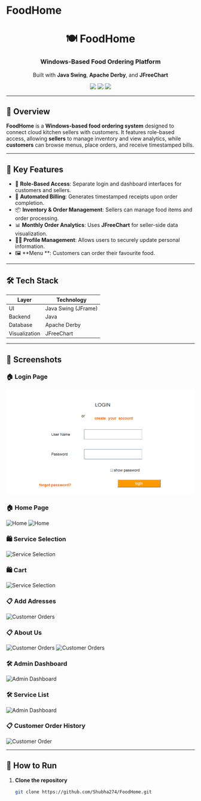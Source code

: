 # FoodHome

<div align="center">
  <h1>🍽️ FoodHome</h1>
  <h3> Windows-Based Food Ordering Platform</h3>
  <p>
    Built with <strong>Java Swing</strong>, <strong>Apache Derby</strong>, and <strong>JFreeChart</strong>
  </p>
  <img src="https://img.shields.io/badge/Platform-Windows-blue?style=flat-square" />
  <img src="https://img.shields.io/badge/Language-Java-orange?style=flat-square" />
  <img src="https://img.shields.io/badge/Database-Apache%20Derby-success?style=flat-square" />
</div>

---

## 📌 Overview

**FoodHome** is a **Windows-based food ordering system** designed to connect cloud kitchen sellers with customers. It features role-based access, allowing **sellers** to manage inventory and view analytics, while **customers** can browse menus, place orders, and receive timestamped bills.

---

## 🎯 Key Features

- 👥 **Role-Based Access**: Separate login and dashboard interfaces for customers and sellers.
- 🧾 **Automated Billing**: Generates timestamped receipts upon order completion.
- 📦 **Inventory & Order Management**: Sellers can manage food items and order processing.
- 📊 **Monthly Order Analytics**: Uses **JFreeChart** for seller-side data visualization.
- 🧑‍💻 **Profile Management**: Allows users to securely update personal information.
- 🖼️ **Menu **: Customers can order their favourite food.

---

## 🛠️ Tech Stack

| Layer         | Technology               |
|---------------|---------------------------|
| UI            | Java Swing (JFrame)       |
| Backend       | Java                      |
| Database      | Apache Derby              |
| Visualization | JFreeChart                |

---



## 📸 Screenshots
### 🏠 Login Page  
![Home](./screenShots/Login.png)
### 🏠 Home Page  
![Home](./Screenshots/homepage1.png)
![Home](./Screenshots/homepage2.png)

### 🛍️ Service Selection  
![Service Selection](./Screenshots/services.png)

### 🛍️ Cart 
![Service Selection](./Screenshots/cart.png)


### 📋 Add Adresses
![Customer Orders](./Screenshots/Add_Address.png)

### 📋 About Us
![Customer Orders](./Screenshots/about_us1.png)
![Customer Orders](./Screenshots/about_us2.png)


### 🛠️ Admin Dashboard  
![Admin Dashboard](./Screenshots/Add_services.png)

### 🛠️ Service List
![Admin Dashboard](./Screenshots/ServiceList.png)


### 📋 Customer Order History  
![Customer Order](./Screenshots/Orders.png)


---

## 🚀 How to Run

1. **Clone the repository**
   ```bash
   git clone https://github.com/Shubha274/FoodHome.git
